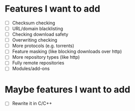 # Features I want to add
- [  ] Checksum checking
- [  ] URL/domain blacklisting
- [  ] Checking download safety
- [  ] Overwriting checking
- [  ] More protocols (e.g. torrents)
- [  ] Feature masking (like blocking downloads over http)
- [  ] More repository types (like http)
- [  ] Fully remote repositories
- [  ] Modules/add-ons

# Maybe features I want to add
- [  ] Rewrite it in C/C++

